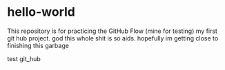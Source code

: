 # hello-world
This repository is for practicing the GitHub Flow (mine for testing)
my first git hub project. god this whole shit is so aids. hopefully im getting close to finishing this garbage

test git_hub
